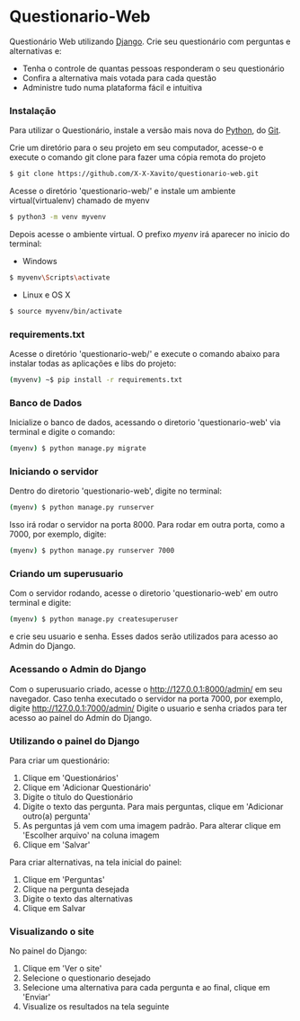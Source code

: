 # Questionario-Web

Questionário Web utilizando [Django](https://www.djangoproject.com/). Crie seu questionário com perguntas e alternativas e:

  - Tenha o controle de quantas pessoas responderam o seu questionário
  - Confira a alternativa mais votada para cada questão
  - Administre tudo numa plataforma fácil e intuitiva

### Instalação

Para utilizar o Questionário, instale a versão mais nova do [Python](https://www.python.org/), do [Git](https://git-scm.com/).

Crie um diretório para o seu projeto em seu computador, acesse-o e execute o comando git clone para fazer uma cópia remota do projeto

```sh
$ git clone https://github.com/X-X-Xavito/questionario-web.git
```

Acesse o diretório 'questionario-web/' e instale um ambiente virtual(virtualenv) chamado de myenv

```sh
$ python3 -m venv myvenv
```
Depois acesse o ambiente virtual. O prefixo *myenv* irá aparecer no inicio do terminal:
- Windows
```sh
$ myvenv\Scripts\activate
```
- Linux e OS X
```sh
$ source myvenv/bin/activate
```

### requirements.txt
Acesse o diretório 'questionario-web/' e execute o comando abaixo para instalar todas as aplicações e libs do projeto:

```sh
(myvenv) ~$ pip install -r requirements.txt
```

### Banco de Dados

Inicialize o banco de dados, acessando o diretorio 'questionario-web' via terminal e digite o comando:
```sh
(myenv) $ python manage.py migrate
```

### Iniciando o servidor

Dentro do diretorio 'questionario-web', digite no terminal:
```sh
(myenv) $ python manage.py runserver
```
Isso irá rodar o servidor na porta 8000. Para rodar em outra porta, como a 7000, por exemplo, digite:
```sh
(myenv) $ python manage.py runserver 7000
```

### Criando um superusuario
Com o servidor rodando, acesse o diretorio 'questionario-web' em outro terminal e digite:
```sh
(myenv) $ python manage.py createsuperuser
```
e crie seu usuario e senha. Esses dados serão utilizados para acesso ao Admin do Django.

### Acessando o Admin do Django
Com o superusuario criado, acesse o http://127.0.0.1:8000/admin/ em seu navegador. Caso tenha executado o servidor na porta 7000, por exemplo, digite http://127.0.0.1:7000/admin/
Digite o usuario e senha criados para ter acesso ao painel do Admin do Django.

### Utilizando o painel do Django
Para criar um questionário:
1. Clique em 'Questionários'
2. Clique em 'Adicionar Questionário'
3. Digite o título do Questionário
4. Digite o texto das pergunta. Para mais perguntas, clique em 'Adicionar outro(a) pergunta'
5. As perguntas já vem com uma imagem padrão. Para alterar clique em 'Escolher arquivo' na coluna imagem
6. Clique em 'Salvar'

Para criar alternativas, na tela inicial do painel:
1. Clique em 'Perguntas'
2. Clique na pergunta desejada
3. Digite o texto das alternativas
4. Clique em Salvar

### Visualizando o site
No painel do Django:
1. Clique em 'Ver o site'
2. Selecione o questionario desejado
3. Selecione uma alternativa para cada pergunta e ao final, clique em 'Enviar'
4. Visualize os resultados na tela seguinte